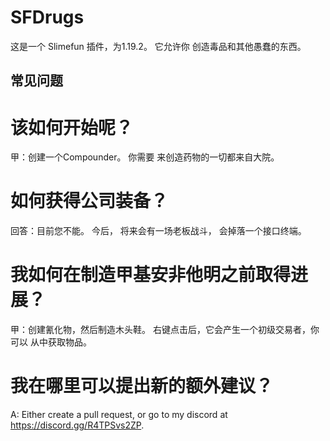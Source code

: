 # SFDrugs
这是一个 Slimefun 插件，为1.19.2。 它允许你 创造毒品和其他愚蠢的东西。

## 常见问题
# 该如何开始呢？
甲：创建一个Compounder。 你需要 来创造药物的一切都来自大院。

# 如何获得公司装备？
回答：目前您不能。 今后， 将来会有一场老板战斗， 会掉落一个接口终端。

# 我如何在制造甲基安非他明之前取得进展？
甲：创建氰化物，然后制造木头鞋。 右键点击后，它会产生一个初级交易者，你可以 从中获取物品。

# 我在哪里可以提出新的额外建议？
A: Either create a pull request, or go to my discord at https://discord.gg/R4TPSvs2ZP.
